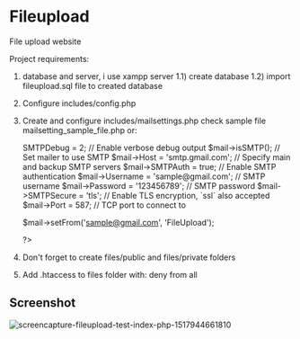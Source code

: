 # Fileupload
File upload website

Project requirements:
1) database and server, i use xampp server
	1.1) create database
	1.2) import fileupload.sql file  to created database
2) Configure includes/config.php
3) Create and configure includes/mailsettings.php
	check sample file mailsetting_sample_file.php or:
	<p>
	<?php
	//Server settings
	$mail->SMTPDebug = 2;                                 // Enable verbose debug output
	$mail->isSMTP();                                      // Set mailer to use SMTP
	$mail->Host = 'smtp.gmail.com';                       // Specify main and backup SMTP servers
	$mail->SMTPAuth = true;                               // Enable SMTP authentication
	$mail->Username = 'sample@gmail.com';                 // SMTP username
	$mail->Password = '123456789';                        // SMTP password
	$mail->SMTPSecure = 'tls';                            // Enable TLS encryption, `ssl` also accepted
	$mail->Port = 587;                                    // TCP port to connect to


	$mail->setFrom('sample@gmail.com', 'FileUpload');

	?>
	</p>
	
4) Don't forget to create files/public and files/private folders
5) Add .htaccess to files folder with:  deny from all


## Screenshot

![screencapture-fileupload-test-index-php-1517944661810](https://user-images.githubusercontent.com/29206400/35879527-1c6ee232-0b84-11e8-9d1c-62983b014afd.png)
